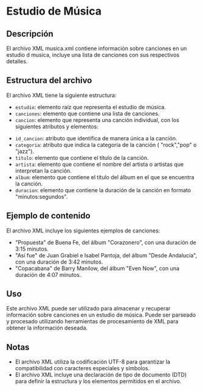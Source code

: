 # Estudio de Música

## Descripción

El archivo XML musica.xml contiene información sobre canciones en un estudio d musica, incluye una lista de canciones con sus respectivos detalles.

## Estructura del archivo

El archivo XML tiene la siguiente estructura:

* `estudio`: elemento raíz que representa el estudio de música.
* `canciones`: elemento que contiene una lista de canciones.
* `cancion`: elemento que representa una canción individual, con los siguientes atributos y elementos:
 + `id_cancion`: atributo que identifica de manera única a la canción.
 + `categoria`: atributo que indica la categoría de la canción ( "rock","pop" o "jazz").
 + `titulo`: elemento que contiene el título de la canción.
 + `artista`: elemento que contiene el nombre del artista o artistas que interpretan la canción.
 + `album`: elemento que contiene el título del álbum en el que se encuentra la canción.
 + `duracion`: elemento que contiene la duración de la canción en formato "minutos:segundos".

## Ejemplo de contenido

El archivo XML incluye los siguientes ejemplos de canciones:

* "Propuesta" de Buena Fe, del álbum "Corazonero", con una duración de 3:15 minutos.
* "Así fue" de Juan Grabiel e Isabel Pantoja, del álbum "Desde Andalucía", con una duración de 3:42 minutos.
* "Copacabana" de Barry Manilow, del álbum "Even Now", con una duración de 4:07 minutos.

## Uso

Este archivo XML puede ser utilizado para almacenar y recuperar información sobre canciones en un estudio de música. Puede ser parseado y procesado utilizando herramientas de procesamiento de XML para obtener la información deseada.

## Notas

* El archivo XML utiliza la codificación UTF-8 para garantizar la compatibilidad con caracteres especiales y símbolos.
* El archivo XML incluye una declaración de tipo de documento (DTD) para definir la estructura y los elementos permitidos en el archivo.